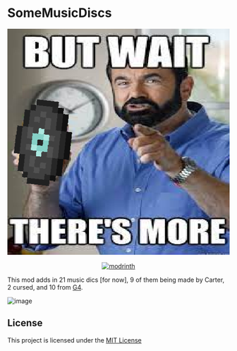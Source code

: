 # SomeMusicDiscs

<p align="center">
  <img title="modicon" height="512" src="src/main/resources/assets/somemusicdiscs/icon.png">
</p>

<p align="center">
  <a href="https://modrinth.com/mod/somemusicdiscs" target="_blank">
    <picture>
      <source media="(prefers-color-scheme: dark)" srcset="https://cdn.discordapp.com/attachments/942531943013179422/981898980222967828/Dark.png">
      <img title="modrinth" height="50" src="https://cdn.discordapp.com/attachments/942531943013179422/981898980491423784/Light.png">
    </picture>
  </a>
</p>

This mod adds in 21 music dics [for now], 9 of them being made by Carter, 2 cursed, and 10 from [G4](http://team-g4.github.io/base-g4).

![image](https://user-images.githubusercontent.com/89364072/174153315-5d3182ac-5572-4da4-9e47-6ffa837e3245.png)

## License

This project is licensed under the [MIT License](LICENSE)
